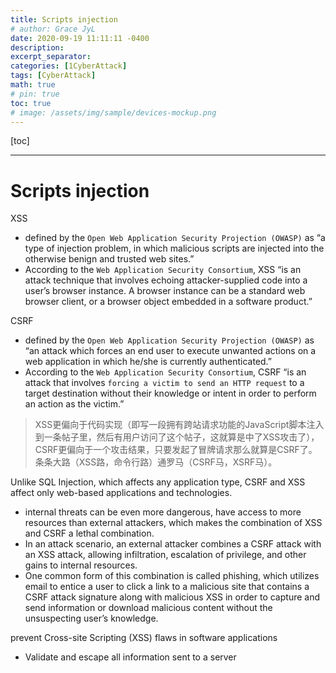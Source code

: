 ```yaml
---
title: Scripts injection
# author: Grace JyL
date: 2020-09-19 11:11:11 -0400
description:
excerpt_separator:
categories: [1CyberAttack]
tags: [CyberAttack]
math: true
# pin: true
toc: true
# image: /assets/img/sample/devices-mockup.png
---
```


[toc]

---

# Scripts injection


XSS
- defined by the `Open Web Application Security Projection (OWASP)` as “a type of injection problem, in which malicious scripts are injected into the otherwise benign and trusted web sites.” 
- According to the `Web Application Security Consortium`, XSS “is an attack technique that involves echoing attacker-supplied code into a user’s browser instance. A browser instance can be a standard web browser client, or a browser object embedded in a software product.”


CSRF
- defined by the `Open Web Application Security Projection (OWASP)` as “an attack which forces an end user to execute unwanted actions on a web application in which he/she is currently authenticated.” 
- According to the `Web Application Security Consortium`, CSRF “is an attack that involves `forcing a victim to send an HTTP request` to a target destination without their knowledge or intent in order to perform an action as the victim.”



> XSS更偏向于代码实现（即写一段拥有跨站请求功能的JavaScript脚本注入到一条帖子里，然后有用户访问了这个帖子，这就算是中了XSS攻击了），
> CSRF更偏向于一个攻击结果，只要发起了冒牌请求那么就算是CSRF了。
> 条条大路（XSS路，命令行路）通罗马（CSRF马，XSRF马）。

Unlike SQL Injection, which affects any application type, CSRF and XSS affect only web-based applications and technologies. 
- internal threats can be even more dangerous, have access to more resources than external attackers, which makes the combination of XSS and CSRF a lethal combination. 
- In an attack scenario, an external attacker combines a CSRF attack with an XSS attack, allowing infiltration, escalation of privilege, and other gains to internal resources. 
- One common form of this combination is called phishing, which utilizes email to entice a user to click a link to a malicious site that contains a CSRF attack signature along with malicious XSS in order to capture and send information or download malicious content without the unsuspecting user’s knowledge.

prevent Cross-site Scripting (XSS) flaws in software applications 
- Validate and escape all information sent to a server
